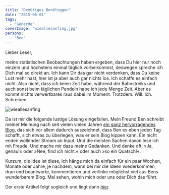 ```yaml
---
title: "Demütiges Benbloggen"
date: "2015-06-01"
tags:
  - "Generde"
coverImage: "wieallesanfing.jpg"
persons:
  - "Ben"
---
```


Lieber Leser,

meine statistischen Beobachtungen haben ergeben, dass Du hier nur noch einzeln und höchstens einmal täglich vorbeikommst, deswegen spreche ich Dich mal so direkt an. Ich kann Dir das gar nicht verdenken, dass Du keine Lust mehr hast, hier ist ja aber auch gar nichts los. Ich schaffe es einfach nicht. Also nicht, dass ich keien Zeit habe, während der Bahnstreiks und auch sonst beim täglichen Pendeln habe ich jede Menge Zeit. Aber es kommt nichts verwertbares raus dabei im Moment. Trotzdem. Will. Ich. Schreiben.

![wieallesanfing](/images/wieallesanfing.jpg)

Da ist mir die folgende lustige Lösung eingefallen. Mein Freund Ben schreibt meiner Meinung nach seit vielen vielen Jahren [ein ganz hervorragendes Blog](http://anmutunddemut.de), das sich vor allem dadurch auszeichnet, dass Ben es eben jeden Tag schafft, sich etwas zu überlegen, was er sein Blog kippen kann. Ein nicht enden wollender Stream an Input. Und die meisten Sachen davon lese ich mit Freude. Und mache mir dazu meine Gedanken. Und denke oft: »Ja, genau!« oder »Nee, find ich nicht.« oder auch »so ein Quatsch!«.

Kurzum, die Idee ist diese, ich hänge mich da einfach für ein paar Wochen, Monate oder Jahre, je nachdem, wann bei mir die Ideen wiederkommen, dran und beantworte, kommentieren und verlinke möglichst viel aus Bens wunderbarem Blog. Mal sehen, wohin mich oder uns oder Dich das führt.

Der erste Artikel folgt sogleich und liegt dann [hier](http://nicobruenjes.de/2015/06/fussball-merkel-und-demokratie/).
